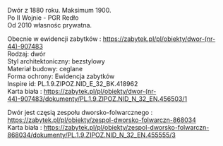 Dwór z 1880 roku. Maksimum 1900.  
Po II Wojnie - PGR Redło  
Od 2010 własnośc prywatna.

Obecnie w ewidencji zabytków : <https://zabytek.pl/pl/obiekty/dwor-(nr-44)-907483>  
Rodzaj: dwór  
Styl architektoniczny: bezstylowy  
Materiał budowy: ceglane  
Forma ochrony: Ewidencja zabytków  
Inspire id: PL.1.9.ZIPOZ.NID_E_32_BK.418962  
Karta biała : <https://zabytek.pl/pl/obiekty/dwor-(nr-44)-907483/dokumenty/PL.1.9.ZIPOZ.NID_N_32_EN.456503/1>  

Dwór jest częsią zespołu dworsko-folwarcznego : <https://zabytek.pl/pl/obiekty/zespol-dworsko-folwarczn-868034>  
Karta biała : <https://zabytek.pl/pl/obiekty/zespol-dworsko-folwarczn-868034/dokumenty/PL.1.9.ZIPOZ.NID_N_32_EN.455555/3>  
